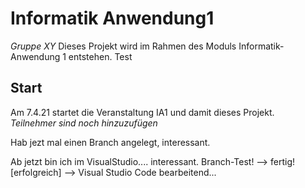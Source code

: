 # Informatik Anwendung1
*Gruppe XY*
Dieses Projekt wird im Rahmen des Moduls Informatik-Anwendung 1 entstehen. 
Test
## Start
Am 7.4.21 startet die Veranstaltung IA1 und damit dieses Projekt.  
*Teilnehmer sind noch hinzuzufügen* 

Hab jezt mal einen Branch angelegt, interessant.

Ab jetzt bin ich im VisualStudio.... interessant.
Branch-Test!
--> fertig! [erfolgreich]
--> Visual Studio Code bearbeitend...
